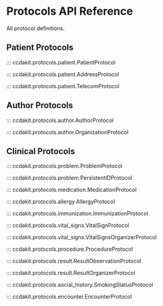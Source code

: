 # Protocols API Reference

All protocol definitions.

## Patient Protocols

::: ccdakit.protocols.patient.PatientProtocol

::: ccdakit.protocols.patient.AddressProtocol

::: ccdakit.protocols.patient.TelecomProtocol

## Author Protocols

::: ccdakit.protocols.author.AuthorProtocol

::: ccdakit.protocols.author.OrganizationProtocol

## Clinical Protocols

::: ccdakit.protocols.problem.ProblemProtocol

::: ccdakit.protocols.problem.PersistentIDProtocol

::: ccdakit.protocols.medication.MedicationProtocol

::: ccdakit.protocols.allergy.AllergyProtocol

::: ccdakit.protocols.immunization.ImmunizationProtocol

::: ccdakit.protocols.vital_signs.VitalSignProtocol

::: ccdakit.protocols.vital_signs.VitalSignsOrganizerProtocol

::: ccdakit.protocols.procedure.ProcedureProtocol

::: ccdakit.protocols.result.ResultObservationProtocol

::: ccdakit.protocols.result.ResultOrganizerProtocol

::: ccdakit.protocols.social_history.SmokingStatusProtocol

::: ccdakit.protocols.encounter.EncounterProtocol
